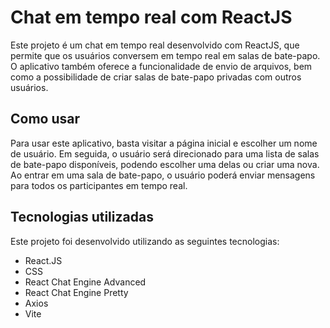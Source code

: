 <h1>Chat em tempo real com ReactJS</h1>
<p>Este projeto é um chat em tempo real desenvolvido com ReactJS, que permite que os usuários conversem em tempo real em salas de bate-papo. 
O aplicativo também oferece a funcionalidade de envio de arquivos, bem como a possibilidade de criar salas de bate-papo privadas com outros usuários.</p>

<h2>Como usar</h2>
<p>Para usar este aplicativo, basta visitar a página inicial e escolher um nome de usuário. Em seguida, o usuário será direcionado para uma lista de salas 
de bate-papo disponíveis, podendo escolher uma delas ou criar uma nova. Ao entrar em uma sala de bate-papo, o usuário poderá enviar mensagens para 
todos os participantes em tempo real.</p>

<h2>Tecnologias utilizadas</h2>
<p>Este projeto foi desenvolvido utilizando as seguintes tecnologias:</p>
<ul>
<li>React.JS</li>
<li>CSS</li>
<li>React Chat Engine Advanced</li>
<li>React Chat Engine Pretty</li>
<li>Axios</li>
<li>Vite</li>
</ul>
